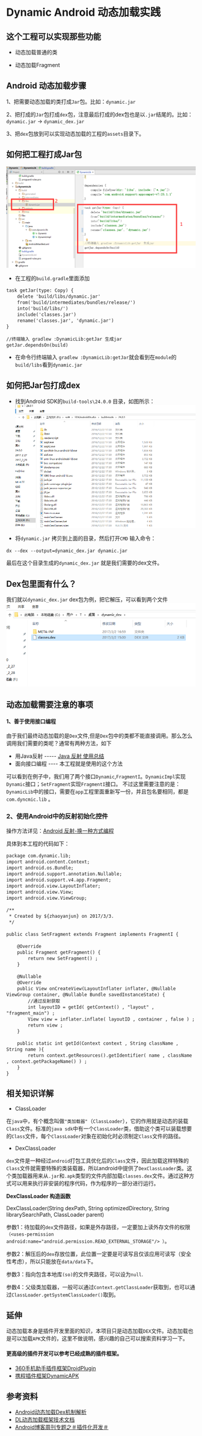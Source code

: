 # Dynamic Android 动态加载实践

## 这个工程可以实现那些功能

- 动态加载普通的类

- 动态加载Fragment

## Android 动态加载步骤

1、把需要动态加载的类打成`Jar`包。比如：`dynamic.jar`

2、把打成的`Jar`包打成`dex`包，注意最后打成的dex包也是以`.jar`结尾的。比如：`dynamic.jar` -> `dynamic_dex.jar`

3、把`dex`包放到可以实现动态加载的工程的`assets`目录下。

## 如何把工程打成Jar包

![](/png/pic.png)

- 在工程的`build.gradle`里面添加

```
task getJar(type: Copy) {
    delete 'build/libs/dynamic.jar'
    from('build/intermediates/bundles/release/')
    into('build/libs/')
    include('classes.jar')
    rename('classes.jar', 'dynamic.jar')
}

//终端输入 gradlew :DynamicLib:getJar 生成jar
getJar.dependsOn(build)
```

- 在命令行终端输入 `gradlew :DynamicLib:getJar`就会看到在`module`的`build/libs`看到`dynamic.jar`

## 如何把Jar包打成dex

- 找到Android SDK的`build-tools\24.0.0` 目录，如图所示：
![](/png/pic_dex.png)


- 将`dynamic.jar` 拷贝到上面的目录，然后打开`CMD` 输入命令：

 `dx --dex --output=dynamic_dex.jar dynamic.jar`

  最后在这个目录生成的`dynamic_dex.jar`  就是我们需要的dex文件。

## Dex包里面有什么？

我们就以`dynamic_dex.jar` dex包为例，把它解压，可以看到两个文件
![](/png/dex_unzip.png)


## 动态加载需要注意的事项

#### 1、善于使用接口编程
由于我们最终动态加载的是`Dex`文件,但是`Dex`包中的类都不能直接调用。那么怎么调用我们需要的类呢？通常有两种方法，如下
- 用Java反射 ----- [Java 反射 使用总结](http://www.cnblogs.com/zhaoyanjun/p/6074887.html)
- 面向接口编程 ---- 本工程就是使用的这个方法

可以看到在例子中，我们用了两个接口`Dynamic`,`FragmentI`。`DynamicImpl`实现`Dynamic`接口；`SetFragment`实现`FragmentI`接口。
不过这里需要注意的是：`DynamicLib`中的接口，需要在`app`工程里面重新写一份，并且包名要相同，都是`com.dyncmic.lib` 。


### 2、使用Android中的反射初始化控件
操作方法详见：[Android 反射-换一种方式编程](http://www.cnblogs.com/zhaoyanjun/p/6484767.html)

具体到本工程的代码如下：
```
package com.dynamic.lib;
import android.content.Context;
import android.os.Bundle;
import android.support.annotation.Nullable;
import android.support.v4.app.Fragment;
import android.view.LayoutInflater;
import android.view.View;
import android.view.ViewGroup;

/**
 * Created by ${zhaoyanjun} on 2017/3/3.
 */

public class SetFragment extends Fragment implements FragmentI {

    @Override
    public Fragment getFragment() {
        return new SetFragment() ;
    }

    @Nullable
    @Override
    public View onCreateView(LayoutInflater inflater, @Nullable ViewGroup container, @Nullable Bundle savedInstanceState) {
        //通过反射获取
        int layoutID = getId( getContext() , "layout" , "fragment_main") ;
        View view = inflater.inflate( layoutID , container , false ) ;
        return view ;
    }

    public static int getId(Context context , String className , String name ){
        return context.getResources().getIdentifier( name , className , context.getPackageName() ) ;
    }
}

```

## 相关知识详解

- ClassLoader

在`java`中，有个概念叫做`"类加载器"`（`ClassLoader`），它的作用就是动态的装载`Class`文件。标准的`java sdk`中有一个`ClassLoader`类，借助这个类可以装载想要的`Class`文件，每个`ClassLoader`对象在初始化时必须制定`Class`文件的路径。

- DexClassLoader

`dex`文件是一种经过`android`打包工具优化后的`Class`文件，因此加载这样特殊的`Class`文件就需要特殊的类装载器，所以android中提供了`DexClassLoader`类。这个类加载器用来从`.jar`和`.apk`类型的文件内部加载`classes.dex`文件。通过这种方式可以用来执行非安装的程序代码，作为程序的一部分进行运行。

**DexClassLoader 构造函数**

DexClassLoader(String dexPath, String optimizedDirectory, String librarySearchPath, ClassLoader parent)

参数1：待加载的`dex`文件路径，如果是外存路径，一定要加上读外存文件的权限`（<uses-permission android:name="android.permission.READ_EXTERNAL_STORAGE"/> ）`。

参数2：解压后的`dex`存放位置，此位置一定要是可读写且仅该应用可读写（安全性考虑），所以只能放在`data/data`下。

参数3：指向包含本地库`(so)`的文件夹路径，可以设为`null`.

参数4：父级类加载器，一般可以通过`Context.getClassLoader`获取到，也可以通过`ClassLoader.getSystemClassLoader()`取到。


## 延伸
动态加载本身是插件开发里面的知识，本项目只是动态加载`DEX`文件。动态加载也是可以加载`APK`文件的，这里不做说明，感兴趣的自己可以搜索资料学习一下。

#### 更高级的插件开发可以参考已经成熟的插件框架。
 - [360手机助手插件框架DroidPlugin](https://github.com/DroidPluginTeam/DroidPlugin)
 - [携程插件框架DynamicAPK](https://github.com/CtripMobile/DynamicAPK)

## 参考资料

- [Android动态加载Dex机制解析](http://blog.csdn.net/wy353208214/article/details/50859422)
- [DL动态加载框架技术文档](http://blog.csdn.net/singwhatiwanna/article/details/40283117)
- [Android博客周刊专题之＃插件化开发＃](http://www.androidblog.cn/index.php/Index/detail/id/16#)